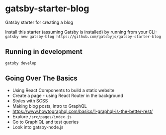 # gatsby-starter-blog
Gatsby starter for creating a blog

Install this starter (assuming Gatsby is installed) by running from your CLI:
`gatsby new gatsby-blog https://github.com/gatsbyjs/gatsby-starter-blog`

## Running in development
`gatsby develop`

## Going Over The Basics

* Using React Components to build a static website
* Create a page - using React Router in the background
* Styles with SCSS
* Making blog posts, intro to GraphQL
* https://www.howtographql.com/basics/1-graphql-is-the-better-rest/
* Explore `/src/pages/index.js`
* Go to GraphiQL and test queries
* Look into gatsby-node.js